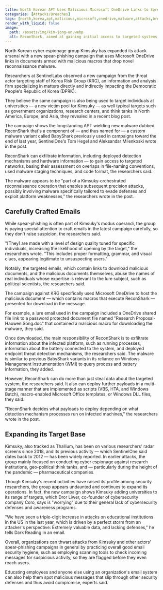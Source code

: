 ```yaml
---
title: North Korean APT Uses Malicious Microsoft OneDrive Links to Spread New Malware
categories: [Attacks/Breaches]
tags: [north,korea,apt,malicious,microsoft,onedrive,malware,attacks,breaches]
render_with_liquid: false
image:
  path: /assets/img/kim-jong-un.webp
  alt: ReconShark, aimed at gaining initial access to targeted systems, is a component of previous malware used by the Kimsuky group.
---
```


North Korean cyber espionage group Kimsuky has expanded its attack arsenal with a new spear-phishing campaign that uses Microsoft OneDrive links in documents armed with malicious macros that drop novel reconnaissance malware.

Researchers at SentinelLabs observed a new campaign from the threat actor targeting staff of Korea Risk Group (KRG), an information and analysis firm specializing in matters directly and indirectly impacting the Democratic People's Republic of Korea (DPRK).

They believe the same campaign is also being used to target individuals at universities — a new victim pool for Kimsuky — as well typical targets such as government organizations, research centers, and think tanks in North America, Europe, and Asia, they revealed in a recent blog post.

The campaign shows the longstanding APT wielding new malware dubbed ReconShark that's a component of — and thus named for — a custom malware variant called BabyShark previously used in campaigns toward the end of last year, SentinelOne's Tom Hegel and Aleksandar Milenkoski wrote in the post.

ReconShark can exfiltrate information, including deployed detection mechanisms and hardware information — to gain access to targeted networks, basing their assessment on overlaps in file-naming conventions, used malware staging techniques, and code format, the researchers said.

The malware appears to be "part of a Kimsuky-orchestrated reconnaissance operation that enables subsequent precision attacks, possibly involving malware specifically tailored to evade defenses and exploit platform weaknesses," the researchers wrote in the post.

## Carefully Crafted Emails

While spear-phishing is often part of Kimsuky's modus operandi, the group is paying special attention to craft emails in the latest campaign carefully, so they don't raise suspicion, the researchers said.

"[They] are made with a level of design quality tuned for specific individuals, increasing the likelihood of opening by the target," the researchers wrote. "This includes proper formatting, grammar, and visual clues, appearing legitimate to unsuspecting users."

Notably, the targeted emails, which contain links to download malicious documents, and the malicious documents themselves, abuse the names of real individuals whose expertise is relevant to the lure subject, such as political scientists, the researchers said.

The campaign against KRG specifically used Microsoft OneDrive to host the malicious document — which contains macros that execute ReconShark — presented for download in the message.

For example, a lure email used in the campaign included a OneDrive shared file link to a password protected document file named "Research Proposal-Haowen Song.doc" that contained a malicious macro for downloading the malware, they said.

Once downloaded, the main responsibility of ReconShark is to exfiltrate information about the infected platform, such as running processes, information about the battery connected to the system, and deployed endpoint threat detection mechanisms, the researchers said. The malware is similar to previous BabyShark variants in its reliance on Windows Management Instrumentation (WMI) to query process and battery information, they added.

However, ReconShark can do more than just steal data about the targeted system, the researchers said. It also can deploy further payloads in a multi-stage manner that are implemented as scripts (VBS, HTA, and Windows Batch), macro-enabled Microsoft Office templates, or Windows DLL files, they said.

"ReconShark decides what payloads to deploy depending on what detection mechanism processes run on infected machines," the researchers wrote in the post.

## Expanding its Target Base

Kimsuky, also tracked as Thallium, has been on various researchers' radar screens since 2018, and its previous activity — which SentinelOne said dates back to 2012 — has been widely reported. In earlier attacks, the group mainly focused on conducting cyber espionage against research institutions, geo-political think tanks, and — particularly during the height of the pandemic — pharmaceutical companies.

Though Kimsuky's recent activities have raised its profile among security researchers, the group appears undaunted and continues to expand its operations. In fact, the new campaign shows Kimsuky adding universities to its range of targets, which Dror Liwer, co-founder of cybersecurity company Coro, says is "worrying" due to their general lack of cybersecurity defenses and awareness programs.

"We have seen a triple-digit increase in attacks on educational institutions in the US in the last year, which is driven by a perfect storm from an attacker's perspective: Extremely valuable data, and lacking defenses," he tells Dark Reading in an email.

Overall, organizations can thwart attacks from Kimsuky and other actors' spear-phishing campaigns in general by practicing overall good email security hygiene, such as employing scanning tools to check incoming messages for suspicious activity, so they are flagged before they even reach users.

Educating employees and anyone else using an organization's email system can also help them spot malicious messages that slip through other security defenses and thus avoid compromise, experts said.